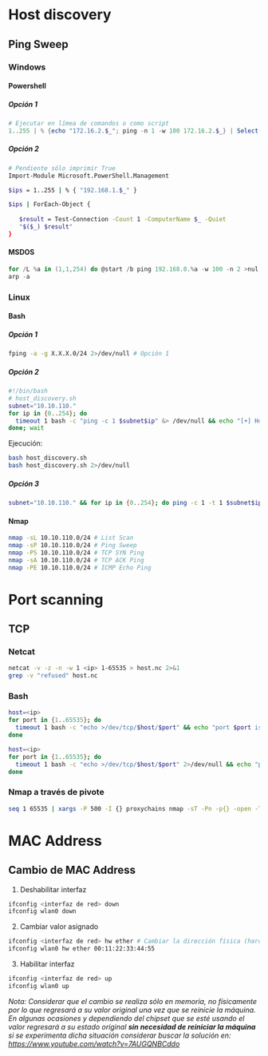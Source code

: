 # Host discovery

## Ping Sweep

### Windows

#### Powershell

##### Opción 1

```powershell
# Ejecutar en límea de comandos o como script
1..255 | % {echo "172.16.2.$_"; ping -n 1 -w 100 172.16.2.$_} | Select-String ttl
```

##### Opción 2

```bash
# Pendiente sólo imprimir True
Import-Module Microsoft.PowerShell.Management

$ips = 1..255 | % { "192.168.1.$_" } 

$ips | ForEach-Object {
   
   $result = Test-Connection -Count 1 -ComputerName $_ -Quiet
   "$($_) $result"
}
```

#### MSDOS

```powershell
for /L %a in (1,1,254) do @start /b ping 192.168.0.%a -w 100 -n 2 >nul
arp -a
```

### Linux

#### Bash

##### Opción 1

```bash
fping -a -g X.X.X.0/24 2>/dev/null # Opción 1
```

##### Opción 2

```bash
#!/bin/bash
# host_discovery.sh
subnet="10.10.110."
for ip in {0..254}; do
  timeout 1 bash -c "ping -c 1 $subnet$ip" &> /dev/null && echo "[+] Host found $subnet$ip" &
done; wait
```

Ejecución:

```bash
bash host_discovery.sh
bash host_discovery.sh 2>/dev/null
```

##### Opción 3

```bash
subnet="10.10.110." && for ip in {0..254}; do ping -c 1 -t 1 $subnet$ip  > /dev/null && echo "[+] Host found $subnet$ip"; done
```


#### Nmap

```bash
nmap -sL 10.10.110.0/24 # List Scan
nmap -sP 10.10.110.0/24 # Ping Sweep
nmap -PS 10.10.110.0/24 # TCP SYN Ping
nmap -sA 10.10.110.0/24 # TCP ACK Ping
nmap -PE 10.10.110.0/24 # ICMP Echo Ping
```

# Port scanning

## TCP

### Netcat

```bash
netcat -v -z -n -w 1 <ip> 1-65535 > host.nc 2>&1
grep -v "refused" host.nc
```

### Bash

```bash
host=<ip>
for port in {1..65535}; do
  timeout 1 bash -c "echo >/dev/tcp/$host/$port" && echo "port $port is open" || echo "port $port is closed"
done
```

```bash
host=<ip>
for port in {1..65535}; do
  timeout 1 bash -c "echo >/dev/tcp/$host/$port" 2>/dev/null && echo "port $port is open"
done
```

### Nmap a través de pivote

```bash
seq 1 65535 | xargs -P 500 -I {} proxychains nmap -sT -Pn -p{} -open -T5 -v -n <ip> 2>&1 | grep "tcp open"
```

# MAC Address

## Cambio de MAC Address

1. Deshabilitar interfaz

```bash
ifconfig <interfaz de red> down
ifconfig wlan0 down
```

2. Cambiar valor asignado
   
```bash
ifconfig <interfaz de red> hw ether # Cambiar la dirección física (hardware address hw ether)
ifconfig wlan0 hw ether 00:11:22:33:44:55
```

3. Habilitar interfaz

```bash
ifconfig <interfaz de red> up
ifconfig wlan0 up
```

*Nota: Considerar que el cambio se realiza sólo en memoria, no físicamente por lo que regresará a su valor original una vez que se reinicie la máquina. En algunas ocasiones y dependiendo del chipset que se esté usando el valor regresará a su estado original **sin necesidad de reiniciar la máquina** si se experimenta dicha situación considerar buscar la solución en: https://www.youtube.com/watch?v=7AUGQNBCddo*
